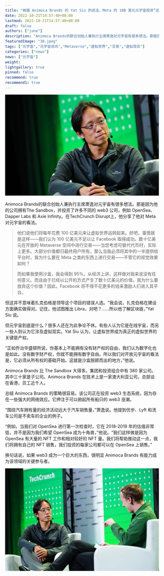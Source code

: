 ```yaml
---
title: "根据 Animoca Brands 的 Yat Siu 的说法，Meta 的 10B 美元元宇宙投资“还不够”"
date: 2022-10-21T14:57:40+08:00
lastmod: 2022-10-21T14:57:40+08:00
draft: false
authors: ["june"]
description: "Animoca Brands的联合创始人兼执行主席萧逸对元宇宙有很多想法。那是因为他的公司拥有The Sandbox，并投资了许多不同的 web3 公司，例如 OpenSea、Dapper Labs 和 Axie Infinity。在TechCrunch Disrupt上，他分享了他对 Meta 对元宇宙的看法。"
featuredImage: "30.jpeg"
tags: ["元宇宙","元宇宙资讯","Metaverse","虚拟世界","交易","虚拟现实"]
categories: ["news"]
news: ["元宇宙"]
weight: 
lightgallery: true
pinned: false
recommend: true
recommend1: true
---
```




![元宇宙](28.png)



Animoca Brands的联合创始人兼执行主席萧逸对元宇宙有很多想法。那是因为他的公司拥有The Sandbox，并投资了许多不同的 web3 公司，例如 OpenSea、Dapper Labs 和 Axie Infinity。在TechCrunch Disrupt上，他分享了他对 Meta 对元宇宙的看法。

> 他们说他们将每年花费 100 亿美元来让虚拟世界运转起来。好吧，事情就是这样——我们认为 100 亿美元不足以让 Facebook 取得成功。数十亿美元在开放的 Metaverse 空间中进行交易——当您考虑可替代代币时，实际上更多。大部分价值都归最终用户所有，那么当我必须将其中的一半提供给平台时，我为什么要在 Meta 之类的东西上进行交易——不管它的视觉效果如何？
>
> 而如果我使用沙盒，我会得到 95%。从经济上讲，这样做对我来说没有任何意义。而且由于已经以公开的方式产生了数十亿美元的价值，我为什么要放弃这个价值？因此，Facebook 将不得不花更多的钱来激励人们进入其平台。

但这并不意味着扎克伯格是领导这个项目的错误人选。“我会说，扎克伯格在建设方面确实做得对。记住，他试图推出 Libra，对吧？......所以他了解区块链，”Yat Siu 说。

但元宇宙到底是什么？很多人还在为此争论不休。有些人认为它是在线宇宙，而另一些人则认为它涉及虚拟现实。Yat Siu 认为，让虚拟世界成为真正的虚拟世界的关键是产权。

“正如乔治华盛顿所说，你基本上不能拥有没有财产权的自由，我们认为数字化也是如此。没有数字财产权，你就不能拥有数字自由。所以我们对开放元宇宙的看法是，它必须从所有权的基础开始。这就是沙盒脱颖而出的地方，”他说。

Animoca Brands 比 The Sandbox 大得多。集团和投资组合中有 380 家公司。其中三十家是子公司。Animoca Brands 在技术上是一家澳大利亚公司，总部设在香港，员工近千人。

总结 Animoca Brands 的策略很容易。该公司正在投资 web3 生态系统，因为存在一些强大的网络效应。它押注于可以掀起所有船只的 web3 涨潮。

“围绕汽车拥有量的经济活动远大于汽车销售量，”萧逸说。他提到优步、Lyft 和洗车公司是不卖车的企业的例子。

“例如，当我们对 OpenSea 进行第一次检查时，它在 2018-2019 年的估值非常低，并不是因为我们希望 OpenSea 成为十角兽，”他说。“我们这样做是因为 OpenSea 有大量的 NFT 工作和相对较好的 NFT 量。我们将帮助推动这一点，我们将拥有自己的 NFT 销售，我们投资的每家公司都可以在 OpenSea 上销售。”

换句话说，如果 web3 成为一个巨大的东西，很明显 Animoca Brands 有能力成为该领域的关键参与者。

![图片](29.png)